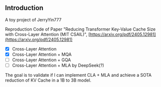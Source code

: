 ## Introduction

A toy project of JerryYin777

Reproduction Code of Paper "Reducing Transformer Key-Value Cache Size with Cross-Layer Attention (MIT CSAIL)", [https://arxiv.org/pdf/2405.12981](https://arxiv.org/pdf/2405.12981)

- [x] Cross-Layer Attention
- [x] Cross-Layer Attention + MQA
- [ ] Cross-Layer Attention + GQA
- [ ] Cross-Layer Attention + MLA by DeepSeek(?)

The goal is to validate if I can implement CLA + MLA and achieve a SOTA reduction of KV Cache in a 1B to 3B model.
